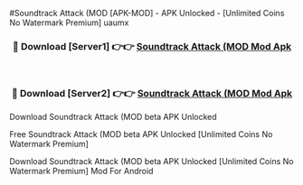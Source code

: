 #Soundtrack Attack (MOD [APK-MOD] - APK Unlocked - [Unlimited Coins No Watermark Premium] uaumx



<div align="center">

<h3>🔴 Download [Server1] 👉👉 <a href="https://momento.my/?title=Soundtrack_Attack_(MOD">Soundtrack Attack (MOD Mod Apk</a></h3><br>

<h3>🔴 Download [Server2] 👉👉 <a href="https://momento.my/?title=Soundtrack_Attack_(MOD">Soundtrack Attack (MOD Mod Apk</a></h3>
</div>



Download Soundtrack Attack (MOD beta APK Unlocked

Free Soundtrack Attack (MOD beta APK Unlocked [Unlimited Coins No Watermark Premium]

Download Soundtrack Attack (MOD beta APK Unlocked [Unlimited Coins No Watermark Premium] Mod For Android
